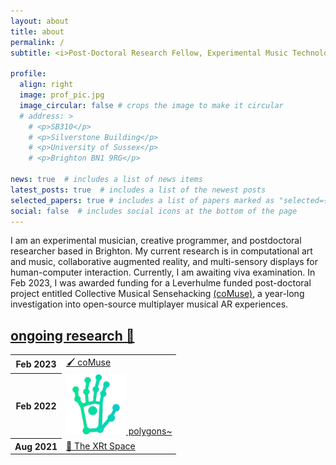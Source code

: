 ```yaml
---
layout: about
title: about
permalink: /
subtitle: <i>Post-Doctoral Research Fellow, Experimental Music Technologies Lab, University of Sussex</i>

profile:
  align: right
  image: prof_pic.jpg
  image_circular: false # crops the image to make it circular
  # address: >
    # <p>SB310</p>
    # <p>Silverstone Building</p>
    # <p>University of Sussex</p>
    # <p>Brighton BN1 9RG</p>

news: true  # includes a list of news items
latest_posts: true  # includes a list of the newest posts
selected_papers: true # includes a list of papers marked as "selected={true}"
social: false  # includes social icons at the bottom of the page
---
```


I am an experimental musician, creative programmer, and postdoctoral researcher based in Brighton. My current research is in computational art and music, collaborative augmented reality, and multi-sensory displays for human-computer interaction. Currently, I am awaiting viva examination. In Feb 2023, I was awarded funding for a Leverhulme funded post-doctoral project entitled Collective Musical Sensehacking [(coMuse)](projects/comuse/), a year-long investigation into open-source multiplayer musical AR experiences.

<!-- Table of recent projects -->
<div class="news">
<h2><a href="/projects/" style="color: inherit;">ongoing research 🎉</a></h2>
  <div class="table-responsive">
    <table class="table table-sm table-borderless">          
      <tbody id="blog-post-home"><tr>
        <th scope="row">Feb 2023</th>
        <td>
          <a href="projects/comuse/">🖌️ coMuse</a>
        </td>
      </tr>
      <tr>
        <th scope="row">Feb 2022</th>
        <td>
          <a href="projects/polygons/"><img id="emoji" src="/assets/img/emoji/ul_wave.webp"> polygons~</a>
        </td>
      </tr>
      <tr>
        <th scope="row">Aug 2021</th>
        <td>
          <a href="https://sambilbow.github.io/thexrtspace/">💬 The XRt Space</a>
        </td>
      </tr>
      <!-- <tr>
        <th scope="row">May 2021</th>
        <td>
          <a href="projects/polaris/"><img id="emoji" src="/assets/img/emoji/ul_ok.webp"> polaris~</a>
        </td>
      </tr>
      <tr>
        <th scope="row">Mar 2020</th>
        <td>
          <a href="projects/area/"><img id="emoji" src="/assets/img/emoji/ul_wave.webp"> area~</a>
        </td>
      </tr> -->
      </tbody>
    </table>
  </div>
</div>
